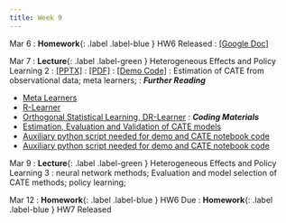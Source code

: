 ```yaml
---
title: Week 9
---
```


Mar 6
: **Homework**{: .label .label-blue } HW6 Released
    : [[Google Doc]](https://docs.google.com/document/d/1LGKTv-tRUtvpRnws8KJstzIGtWxVO0JxELmp_W58OB4/edit?usp=sharing)

Mar 7
: **Lecture**{: .label .label-green } Heterogeneous Effects and Policy Learning 2
  : [[PPTX]](https://github.com/stanford-msande228/winter23/raw/main/MSANDE228_Lecture17_Heterogeneous_Treatment_Effects.pptx)
  : [[PDF]](https://github.com/stanford-msande228/winter23/raw/main/MSANDE228_Lecture17_Heterogeneous_Treatment_Effects.pdf)
  : [[Demo Code]](https://github.com/stanford-msande228/winter23/blob/main/CATE-estimation.ipynb)
: Estimation of CATE from observational data; meta learners;
: ***Further Reading***
- [Meta Learners](https://arxiv.org/abs/1706.03461)
- [R-Learner](https://arxiv.org/abs/1712.04912)
- [Orthogonal Statistical Learning, DR-Learner](https://arxiv.org/abs/1901.09036)
: ***Coding Materials***
- [Estimation, Evaluation and Validation of CATE models](https://github.com/stanford-msande228/winter23/blob/main/CATE-estimation.ipynb)
- [Auxiliary python script needed for demo and CATE notebook code](https://github.com/stanford-msande228/winter23/blob/main/myflaml.py)
- [Auxiliary python script needed for demo and CATE notebook code](https://github.com/stanford-msande228/winter23/blob/main/datasets.py)

Mar 9
: **Lecture**{: .label .label-green } Heterogeneous Effects and Policy Learning 3
: neural network methods; Evaluation and model selection of CATE methods; policy learning;

Mar 12
: **Homework**{: .label .label-blue } HW6 Due
: **Homework**{: .label .label-blue } HW7 Released
